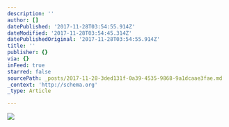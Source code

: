 ```yaml
---
description: ''
author: []
datePublished: '2017-11-28T03:54:55.914Z'
dateModified: '2017-11-28T03:54:45.314Z'
datePublishedOriginal: '2017-11-28T03:54:55.914Z'
title: ''
publisher: {}
via: {}
inFeed: true
starred: false
sourcePath: _posts/2017-11-28-3ded131f-0a39-4535-9868-9a1dcaae3fae.md
_context: 'http://schema.org'
_type: Article

---
```

![](https://the-grid-user-content.s3-us-west-2.amazonaws.com/e4582a2f-41ee-4461-9d6c-bf0da60e5ee7.jpg)
